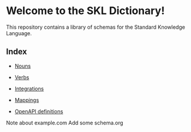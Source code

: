 # Welcome to the SKL Dictionary!

This repository contains a library of schemas for the Standard Knowledge Language.

## Index

- [Nouns](./nouns)

- [Verbs](./verbs)

- [Integrations](./integrations)

- [Mappings](./mappings)

- [OpenAPI definitions](./openapis)

Note about example.com
Add some schema.org